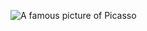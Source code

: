 ![A famous picture of Picasso](https://apollo.imgix.net/content/uploads/2018/02/Picasso2.jpg?auto=compress,format&crop=faces,entropy,edges&fit=crop&w=730&h=869)
